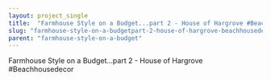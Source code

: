 ```yaml
---
layout: project_single
title:  "Farmhouse Style on a Budget...part 2 - House of Hargrove #Beachhousedecor"
slug: "farmhouse-style-on-a-budgetpart-2-house-of-hargrove-beachhousedecor"
parent: "farmhouse-style-on-a-budget"
---
```

Farmhouse Style on a Budget...part 2 - House of Hargrove #Beachhousedecor